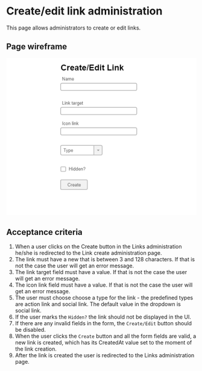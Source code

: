 # Create/edit link administration

This page allows administrators to create or edit links.

## Page wireframe

![Home Page](../assets/create-link.png)

## Acceptance criteria

1. When a user clicks on the Create button in the Links administration he/she is redirected to the Link create administration page.
2. The link must have a new that is between 3 and 128 characters. If that is not the case the user will get an error message.
3. The link target field must have a value. If that is not the case the user will get an error message.
4. The icon link field must have a value. If that is not the case the user will get an error message.
5. The user must choose choose a type for the link - the predefined types are action link and social link. The default value in the dropdown is social link.
6. If the user marks the `Hidden?` the link should not be displayed in the UI.
7. If there are any invalid fields in the form, the `Create/Edit` button should be disabled.
8. When the user clicks the `Create` button and all the form fields are valid, a new link is created, which has its CreatedAt value set to the moment of the link creation.
9. After the link is created the user is redirected to the Links administration page.